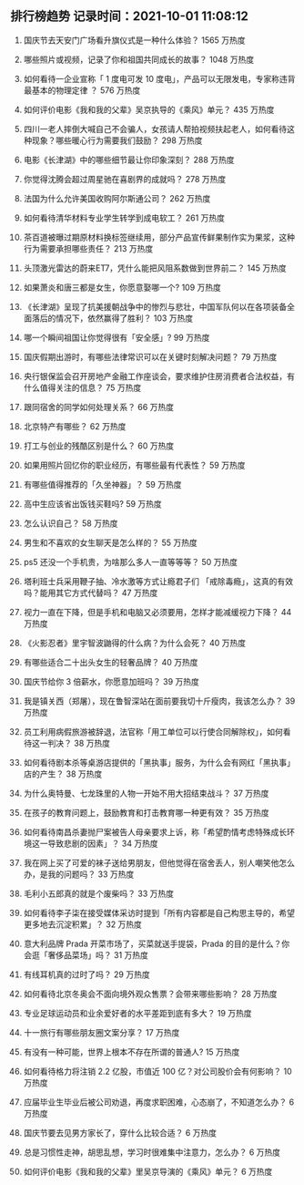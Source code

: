 
## 排行榜趋势 记录时间：2021-10-01 11:08:12
  
  1. 国庆节去天安门广场看升旗仪式是一种什么体验？ 1565 万热度
    
  2. 哪些照片或视频，记录了你和祖国共同成长的故事？ 1048 万热度
    
  3. 如何看待一企业宣称「 1 度电可发 10 度电」，产品可以无限发电，专家称违背最基本的物理定律 ？ 576 万热度
    
  4. 如何评价电影《我和我的父辈》吴京执导的《乘风》单元？ 435 万热度
    
  5. 四川一老人摔倒大喊自己不会骗人，女孩请人帮拍视频扶起老人，如何看待这种现象？哪些暖心行为需要我们鼓励？ 298 万热度
    
  6. 电影《长津湖》中的哪些细节最让你印象深刻？ 288 万热度
    
  7. 你觉得沈腾会超过周星驰在喜剧界的成就吗？ 278 万热度
    
  8. 法国为什么允许美国收购阿尔斯通公司？ 262 万热度
    
  9. 如何看待清华材料专业学生转学到成电软工？ 261 万热度
    
  10. 茶百道被曝过期原材料换标签继续用，部分产品宣传鲜果制作实为果浆，这种行为需要承担哪些责任？ 213 万热度
    
  11. 头顶激光雷达的蔚来ET7，凭什么能把风阻系数做到世界前二？ 145 万热度
    
  12. 如果萧炎和唐三都是女生，你愿意娶哪一个? 109 万热度
    
  13. 《长津湖》呈现了抗美援朝战争中的惨烈与悲壮，中国军队何以在各项装备全面落后的情况下，依然赢得了胜利？ 103 万热度
    
  14. 哪一个瞬间祖国让你觉得很有「安全感」? 99 万热度
    
  15. 国庆假期出游时，有哪些法律常识可以在关键时刻解决问题？ 79 万热度
    
  16. 央行银保监会召开房地产金融工作座谈会，要求维护住房消费者合法权益，有什么值得关注的信息？ 75 万热度
    
  17. 跟同宿舍的同学如何处理关系？ 66 万热度
    
  18. 北京特产有哪些？ 62 万热度
    
  19. 打工与创业的残酷区别是什么？ 60 万热度
    
  20. 如果用照片回忆你的职业经历，有哪些最有代表性？ 59 万热度
    
  21. 有哪些值得推荐的「久坐神器」？ 59 万热度
    
  22. 高中生应该省出饭钱买鞋吗? 59 万热度
    
  23. 怎么认识自己？ 58 万热度
    
  24. 男生和不喜欢的女生聊天是怎么样的？ 55 万热度
    
  25. ps5 还没一个手机贵，为啥那么多人一直等等等？ 50 万热度
    
  26. 塔利班士兵采用鞭子抽、冷水激等方式让瘾君子们 「戒除毒瘾」，这真的有效吗？能用其它方式代替吗？ 47 万热度
    
  27. 视力一直在下降，但是手机和电脑又必须要用，怎样才能减缓视力下降？ 44 万热度
    
  28. 《火影忍者》里宇智波鼬得的什么病？为什么会死？ 40 万热度
    
  29. 有哪些适合二十出头女生的轻奢品牌？ 40 万热度
    
  30. 国庆节给你 3 倍薪水，你愿意加班吗？ 39 万热度
    
  31. 我是镇关西（郑屠），现在鲁智深站在面前要我切十斤瘦肉，我该怎么办？ 39 万热度
    
  32. 员工利用病假旅游被辞退，法官称「用工单位可以行使合同解除权」，如何看待这一判决？ 38 万热度
    
  33. 如何看待剧本杀等桌游店提供的「黑执事」服务，为什么会有网红「黑执事」店的产生？ 38 万热度
    
  34. 为什么奥特曼、七龙珠里的人物一开始不用大招结束战斗？ 37 万热度
    
  35. 在孩子的教育问题上，鼓励教育和打击教育哪一种更有效？ 35 万热度
    
  36. 如何看待南昌杀妻抛尸案被告人母亲要求上诉，称「希望酌情考虑特殊成长环境这一导致悲剧的因素」？ 34 万热度
    
  37. 我在网上买了可爱的袜子送给男朋友，但他觉得在宿舍丢人，别人嘲笑他怎么办，是我的问题吗？ 33 万热度
    
  38. 毛利小五郎真的就是个废柴吗？ 33 万热度
    
  39. 如何看待李子柒在接受媒体采访时提到「所有内容都是自己构思主导的，希望更多地去沉淀积累」？ 32 万热度
    
  40. 意大利品牌 Prada 开菜市场了，买菜就送手提袋，Prada 的目的是什么？你会逛「奢侈品菜场」吗？ 31 万热度
    
  41. 有线耳机真的过时了吗？ 29 万热度
    
  42. 如何看待北京冬奥会不面向境外观众售票？会带来哪些影响？ 28 万热度
    
  43. 专业足球运动员和业余爱好者的水平差距到底有多大？ 19 万热度
    
  44. 十一旅行有哪些朋友圈文案分享？ 17 万热度
    
  45. 有没有一种可能，世界上根本不存在所谓的普通人? 15 万热度
    
  46. 如何看待格力将注销 2.2 亿股，市值近 100 亿？对公司股价会有何影响？ 10 万热度
    
  47. 应届毕业生毕业后被公司劝退，再度求职困难，心态崩了，不知道怎么办？ 6 万热度
    
  48. 国庆节要去见男方家长了，穿什么比较合适？ 6 万热度
    
  49. 总是习惯性走神，胡思乱想，学习时很难集中注意力，怎么办？ 6 万热度
    
  50. 如何评价电影《我和我的父辈》里吴京导演的《乘风》单元？ 6 万热度
    
